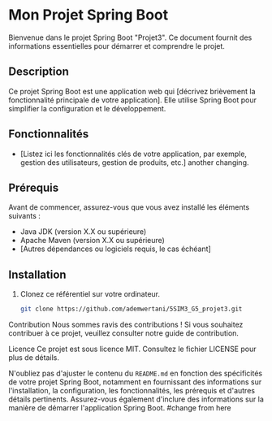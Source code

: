 # Mon Projet Spring Boot

Bienvenue dans le projet Spring Boot "Projet3". Ce document fournit des informations essentielles pour démarrer et comprendre le projet.

## Description

Ce projet Spring Boot est une application web qui [décrivez brièvement la fonctionnalité principale de votre application]. Elle utilise Spring Boot pour simplifier la configuration et le développement.

## Fonctionnalités

- [Listez ici les fonctionnalités clés de votre application, par exemple, gestion des utilisateurs, gestion de produits, etc.]
  another changing.

## Prérequis

Avant de commencer, assurez-vous que vous avez installé les éléments suivants :

- Java JDK (version X.X ou supérieure)
- Apache Maven (version X.X ou supérieure)
- [Autres dépendances ou logiciels requis, le cas échéant]

## Installation

1. Clonez ce référentiel sur votre ordinateur.

   ```bash
   git clone https://github.com/ademwertani/5SIM3_G5_projet3.git
   ```

Contribution
Nous sommes ravis des contributions ! Si vous souhaitez contribuer à ce projet, veuillez consulter notre guide de contribution.

Licence
Ce projet est sous licence MIT. Consultez le fichier LICENSE pour plus de détails.

N'oubliez pas d'ajuster le contenu du `README.md` en fonction des spécificités de votre projet Spring Boot, notamment en fournissant des informations sur l'installation, la configuration, les fonctionnalités, les prérequis et d'autres détails pertinents. Assurez-vous également d'inclure des informations sur la manière de démarrer l'application Spring Boot.
#change from here

